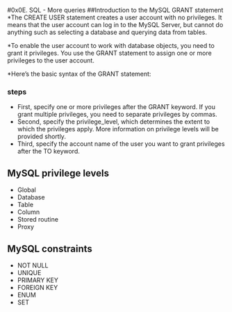#0x0E. SQL - More queries
##Introduction to the MySQL GRANT statement
*The CREATE USER statement creates a user account with no privileges. It means that the user account can log in to the MySQL Server, but cannot do anything such as selecting a database and querying data from tables.

*To enable the user account to work with database objects, you need to grant it privileges. You use the GRANT statement to assign one or more privileges to the user account.

*Here’s the basic syntax of the GRANT statement:

### steps 
- First, specify one or more privileges after the GRANT keyword. If you grant multiple privileges, you need to separate privileges by commas.
- Second, specify the privilege_level, which determines the extent to which the privileges apply. More information on privilege levels will be provided shortly.
- Third, specify the account name of the user you want to grant privileges after the TO keyword.

## MySQL privilege levels
- Global
- Database
- Table
- Column
- Stored routine
- Proxy

## MySQL constraints
- NOT NULL
- UNIQUE
- PRIMARY KEY
- FOREIGN KEY
- ENUM
- SET


